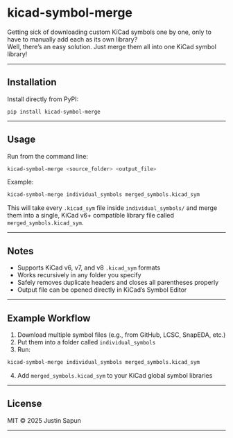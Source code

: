 # kicad-symbol-merge

Getting sick of downloading custom KiCad symbols one by one, only to have to manually add each as its own library?  
Well, there’s an easy solution.
Just merge them all into one KiCad symbol library!

---

## Installation

Install directly from PyPI:

    pip install kicad-symbol-merge

---

## Usage

Run from the command line:

```bash
kicad-symbol-merge <source_folder> <output_file>
```
Example:
```bash
kicad-symbol-merge individual_symbols merged_symbols.kicad_sym
```
This will take every `.kicad_sym` file inside `individual_symbols/` and merge them into a single, KiCad v6+ compatible library file called `merged_symbols.kicad_sym`.

---

## Notes

- Supports KiCad v6, v7, and v8 `.kicad_sym` formats  
- Works recursively in any folder you specify  
- Safely removes duplicate headers and closes all parentheses properly  
- Output file can be opened directly in KiCad’s Symbol Editor

---

## Example Workflow

1. Download multiple symbol files (e.g., from GitHub, LCSC, SnapEDA, etc.)  
2. Put them into a folder called `individual_symbols`  
3. Run:
```bash 
kicad-symbol-merge individual_symbols merged_symbols.kicad_sym
```
4. Add `merged_symbols.kicad_sym` to your KiCad global symbol libraries

---

## License

MIT © 2025 Justin Sapun

---

